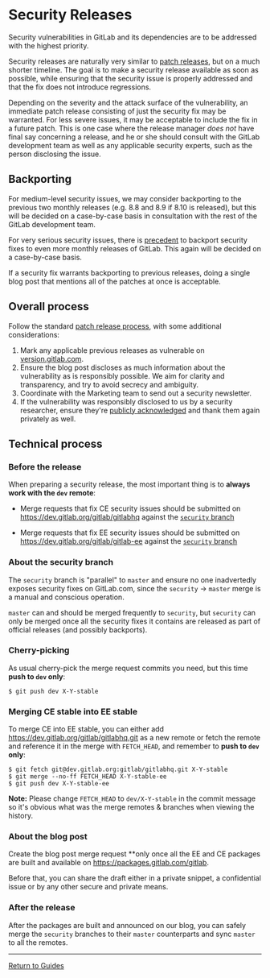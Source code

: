# Security Releases

Security vulnerabilities in GitLab and its dependencies are to be addressed with
the highest priority.

Security releases are naturally very similar to [patch releases](patch.md), but
on a much shorter timeline. The goal is to make a security release available as
soon as possible, while ensuring that the security issue is properly addressed
and that the fix does not introduce regressions.

Depending on the severity and the attack surface of the vulnerability, an
immediate patch release consisting of just the security fix may be warranted.
For less severe issues, it may be acceptable to include the fix in a future
patch. This is one case where the release manager _does not_ have final say
concerning a release, and he or she should consult with the GitLab development
team as well as any applicable security experts, such as the person disclosing
the issue.

## Backporting

For medium-level security issues, we may consider backporting to the previous
two monthly releases (e.g. 8.8 and 8.9 if 8.10 is released), but this will
be decided on a case-by-case basis in consultation with the rest of the GitLab
development team.

For very serious security issues, there is
[precedent](https://about.gitlab.com/2016/05/02/cve-2016-4340-patches/)
to backport security fixes to even more monthly releases of GitLab. This again
will be decided on a case-by-case basis.

If a security fix warrants backporting to previous releases, doing a single blog
post that mentions all of the patches at once is acceptable.

## Overall process

Follow the standard [patch release process](patch.md#process), with some
additional considerations:

1. Mark any applicable previous releases as vulnerable on [version.gitlab.com].
1. Ensure the blog post discloses as much information about the vulnerability as
   is responsibly possible. We aim for clarity and transparency, and try to
   avoid secrecy and ambiguity.
1. Coordinate with the Marketing team to send out a security newsletter.
1. If the vulnerability was responsibly disclosed to us by a security
   researcher, ensure they're [publicly acknowledged] and thank them again
   privately as well.

[version.gitlab.com]: https://version.gitlab.com/
[publicly acknowledged]: https://about.gitlab.com/vulnerability-acknowledgements/

## Technical process

### Before the release

When preparing a security release, the most important thing is to **always work
with the `dev` remote**:

- Merge requests that fix CE security issues should be submitted on
  https://dev.gitlab.org/gitlab/gitlabhq against the
  [`security` branch](https://dev.gitlab.org/gitlab/gitlabhq/tree/security)

- Merge requests that fix EE security issues should be submitted on
  https://dev.gitlab.org/gitlab/gitlab-ee against the
  [`security` branch](https://dev.gitlab.org/gitlab/gitlab-ee/tree/security)

### About the security branch

The `security` branch is "parallel" to `master` and ensure no one inadvertedly
exposes security fixes on GitLab.com, since the `security` -> `master` merge is
a manual and conscious operation.

`master` can and should be merged frequently to `security`, but `security` can
only be merged once all the security fixes it contains are released as part of
official releases (and possibly backports).

### Cherry-picking

As usual cherry-pick the merge request commits you need, but this time **push to
`dev` only**:

```shell
$ git push dev X-Y-stable
```

### Merging CE stable into EE stable

To merge CE into EE stable, you can either add
https://dev.gitlab.org/gitlab/gitlabhq.git as a new remote or fetch the remote
and reference it in the merge with `FETCH_HEAD`, and remember to **push to `dev`
only**:

```shell
$ git fetch git@dev.gitlab.org:gitlab/gitlabhq.git X-Y-stable
$ git merge --no-ff FETCH_HEAD X-Y-stable-ee
$ git push dev X-Y-stable-ee
```

**Note:** Please change `FETCH_HEAD` to `dev/X-Y-stable` in the commit message so it's
obvious what was the merge remotes & branches when viewing the history.

### About the blog post

Create the blog post merge request **only once all the EE and CE packages are built and
available on https://packages.gitlab.com/gitlab.

Before that, you can share the draft either in a private snippet, a confidential
issue or by any other secure and private means.

### After the release

After the packages are built and announced on our blog, you can safely merge the
`security` branches to their `master` counterparts and sync `master` to all the
remotes.

---

[Return to Guides](../README.md#guides)
